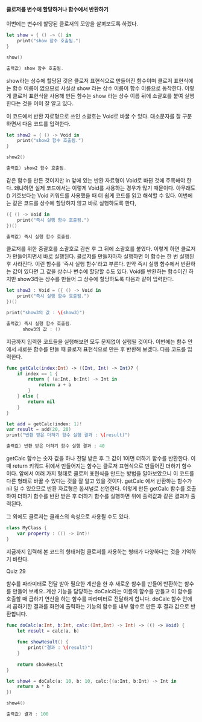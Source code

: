 #### 클로저를 변수에 할당하거나 함수에서 반환하기

이번에는 변수에 할당된 클로저의 모양을 살펴보도록 하겠다.
```swift
let show = { () -> () in
    print("show 함수 호출됨.")
}

show()

출력값) show 함수 호출됨.
```
show라는 상수에 할당된 것은 클로저 표현식으로 만들어진 함수이며 클로저 표현식에는 함수 이름이 없으므로 사실상 show 라는 상수 이름이 함수 이름으로 동작한다.
이렇게 클로저 표현식을 사용해 만든 함수는 show 라는 상수 이름 뒤에 소괄호를 붙여 실행한다는 것을 이미 잘 알고 있다.

이 코드에서 반환 자료형으로 쓰인 소괄호는 Void로 바꿀 수 있다. 대소문자를 잘 구분하면서 다음 코드를 입력한다.
```swift
let show2 = { () -> Void in
    print("show2 함수 호출됨.")
}

show2()

출력값) show2 함수 호출됨.
```
같은 함수를 만든 것이지만 in 앞에 있는 반환 자료형이 Void로 바뀐 것에 주목해야 한다. 왜냐하면 실제 코드에서는 이렇게 Void를 사용하는 경우가 많기 때문이다.
아무래도 () 기호보다는 Void 키워드를 사용했을 때 더 쉽게 코드를 읽고 해석할 수 있다. 이번에는 같은 코드를 상수에 할당하지 않고 바로 실행하도록 한다,
```swift
({ () -> Void in
    print("즉시 실행 함수 호출됨.")
})()

출력값) 즉시 실행 함수 호출됨.
```
클로저를 위한 중괄호를 소괄호로 감싼 후 그 뒤에 소괄호를 붙였다. 이렇게 하면 클로저가 만들어지면서 바로 실행된다. 클로저를 만들자마자 실행하면 이 함수는 한 번 실행된 후 사라진다.
이런 함수를 '즉시 실행 함수'라고 부른다. 만약 즉시 실행 함수에서 반환하는 값이 있다면 그 값을 상수나 변수에 할당할 수도 있다.
Void를 반환하는 함수이긴 하지만 show3라는 상수를 만들어 그 상수에 할당하도록 다음과 같이 입력한다.
```swift
let show3 : Void = ({ () -> Void in
    print("즉시 실행 함수 호출됨.")
})()

print("show3의 값 : \(show3)")

출력값) 즉시 실행 함수 호출됨.
      show3의 값 : ()
```
지금까지 입력한 코드들을 실행해보면 모두 문제없이 실행될 것이다. 이번에는 함수 안에서 새로운 함수를 만들 때 클로저 표현식으로 만든 후 반환해 보겠다. 다음 코드를 입력한다.
```swift
func getCalc(index:Int) -> ((Int, Int) -> Int)? {
    if index == 1 {
        return { (a:Int, b:Int) -> Int in
            return a + b
        }
    } else {
        return nil
    }
}

let add = getCalc(index: 1)!
var result = add(20, 20)
print("반환 받은 더하기 함수 실행 결과 : \(result)")

출력값) 반환 받은 더하기 함수 실행 결과 : 40
```
getCalc 함수는 숫자 값을 하나 전달 받은 후 그 값이 1이면 더하기 함수를 반환한다. 이때 return 키워드 뒤에서 만들어지는 함수는 클로저 표현식으로 만들어진 더하기 함수이다.
앞에서 여러 가지 형태로 클로저 표현식을 만드는 방법을 알아보았으니 이 코드를 다른 형태로 바꿀 수 있다는 것을 잘 알고 있을 것이다.
getCalc 에서 반환하는 함수가 nil 일 수 있으므로 반환 자료형은 옵셔널로 선언한다.
이렇게 만든 getCalc 함수를 호출하여 더하기 함수를 반환 받은 후 더하기 함수를 실행하면 위에 출력값과 같은 결과가 출력된다.

그 외에도 클로저는 클래스의 속성으로 사용될 수도 있다.
```swift
class MyClass {
    var property : (() -> Int)!
}
```
지금까지 입력해 본 코드의 형태처럼 클로저를 사용하는 형태가 다양하다는 것을 기억하기 바란다.

Quiz 29

함수를 파라미터로 전달 받아 필요한 계산을 한 후 새로운 함수를 만들어 반환하는 함수를 만들어 보세요.
계산 기능을 담당하는 doCalc라는 이름의 함수를 만들고 이 함수를 호출할 때 곱하기 연산을 하는 함수를 파라미터로 전달하게 합니다.
doCalc 함수 안에서 곱하기한 결과를 화면에 출력하는 기능의 함수를 내부 함수로 만든 후 결과 값으로 반환합니다.
```swift
func doCalc(a:Int, b:Int, calc:(Int,Int) -> Int) -> (() -> Void) {
    let result = calc(a, b)
    
    func showResult() {
        print("결과 : \(result)")
    }
    
    return showResult
}

let show4 = doCalc(a: 10, b: 10, calc:{(a:Int, b:Int) -> Int in
    return a * b
})

show4()

출력값) 결과 : 100
```
